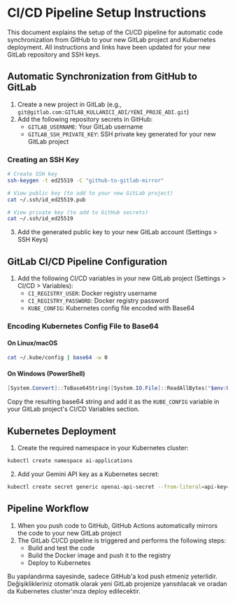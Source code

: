 # CI/CD Pipeline Setup Instructions

This document explains the setup of the CI/CD pipeline for automatic code synchronization from GitHub to your new GitLab project and Kubernetes deployment. All instructions and links have been updated for your new GitLab repository and SSH keys.

## Automatic Synchronization from GitHub to GitLab

1. Create a new project in GitLab (e.g., `git@gitlab.com:GITLAB_KULLANICI_ADI/YENI_PROJE_ADI.git`)
2. Add the following repository secrets in GitHub:
   - `GITLAB_USERNAME`: Your GitLab username
   - `GITLAB_SSH_PRIVATE_KEY`: SSH private key generated for your new GitLab project

### Creating an SSH Key

```bash
# Create SSH key
ssh-keygen -t ed25519 -C "github-to-gitlab-mirror"

# View public key (to add to your new GitLab project)
cat ~/.ssh/id_ed25519.pub

# View private key (to add to GitHub secrets)
cat ~/.ssh/id_ed25519
```

3. Add the generated public key to your new GitLab account (Settings > SSH Keys)

## GitLab CI/CD Pipeline Configuration

1. Add the following CI/CD variables in your new GitLab project (Settings > CI/CD > Variables):
   - `CI_REGISTRY_USER`: Docker registry username
   - `CI_REGISTRY_PASSWORD`: Docker registry password
   - `KUBE_CONFIG`: Kubernetes config file encoded with Base64

### Encoding Kubernetes Config File to Base64

#### On Linux/macOS
```bash
cat ~/.kube/config | base64 -w 0
```

#### On Windows (PowerShell)
```powershell
[System.Convert]::ToBase64String([System.IO.File]::ReadAllBytes("$env:USERPROFILE\.kube\config"))
```

Copy the resulting base64 string and add it as the `KUBE_CONFIG` variable in your GitLab project's CI/CD Variables section.

## Kubernetes Deployment

1. Create the required namespace in your Kubernetes cluster:

```bash
kubectl create namespace ai-applications
```

2. Add your Gemini API key as a Kubernetes secret:

```bash
kubectl create secret generic openai-api-secret --from-literal=api-key=YOUR_OPENAI_API_KEY -n ai-applications
```

## Pipeline Workflow

1. When you push code to GitHub, GitHub Actions automatically mirrors the code to your new GitLab project
2. The GitLab CI/CD pipeline is triggered and performs the following steps:
   - Build and test the code
   - Build the Docker image and push it to the registry
   - Deploy to Kubernetes

Bu yapılandırma sayesinde, sadece GitHub'a kod push etmeniz yeterlidir. Değişiklikleriniz otomatik olarak yeni GitLab projenize yansıtılacak ve oradan da Kubernetes cluster'ınıza deploy edilecektir.